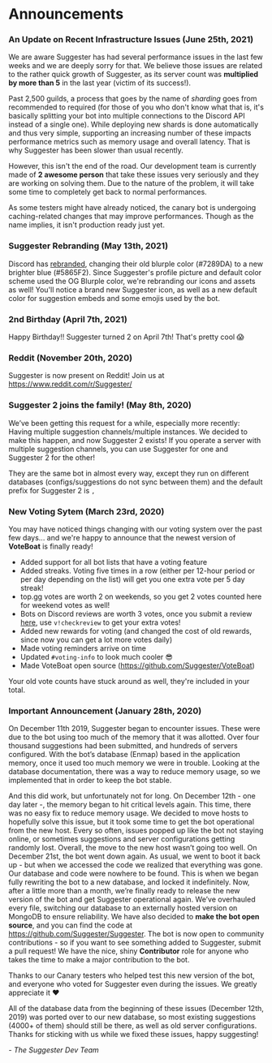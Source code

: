 # Announcements

### An Update on Recent Infrastructure Issues (June 25th, 2021)
We are aware Suggester has had several performance issues in the last few weeks and we are deeply sorry for that. We believe those issues are related to the rather quick growth of Suggester, as its server count was **multiplied by more than 5** in the last year (victim of its success!). 

Past 2,500 guilds, a process that goes by the name of *sharding* goes from recommended to required (for those of you who don't know what that is, it's basically splitting your bot into multiple connections to the Discord API instead of a single one). While deploying new shards is done automatically and thus very simple, supporting an increasing number of these impacts performance metrics such as memory usage and overall latency. That is why Suggester has been slower than usual recently.

However, this isn't the end of the road. Our development team is currently made of **2 awesome person** that take these issues very seriously and they are working on solving them. Due to the nature of the problem, it will take some time to completely get back to normal performances.

As some testers might have already noticed, the canary bot is undergoing caching-related changes that may improve performances. Though as the name implies, it isn't production ready just yet.

### Suggester Rebranding (May 13th, 2021)
Discord has [rebranded](https://dis.gd/ournewlook), changing their old blurple color (#7289DA) to a new brighter blue (#5865F2). Since Suggester's profile picture and default color scheme used the OG Blurple color, we're rebranding our icons and assets as well! You'll notice a brand new Suggester icon, as well as a new default color for suggestion embeds and some emojis used by the bot.

### 2nd Birthday (April 7th, 2021)
Happy Birthday!! Suggester turned 2 on April 7th! That's pretty cool 😱

### Reddit (November 20th, 2020)
Suggester is now present on Reddit! Join us at https://www.reddit.com/r/Suggester/

### Suggester 2 joins the family! (May 8th, 2020)
We’ve been getting this request for a while, especially more recently: Having multiple suggestion channels/multiple instances. We decided to make this happen, and now Suggester 2 exists! If you operate a server with multiple suggestion channels, you can use Suggester for one and Suggester 2 for the other!

They are the same bot in almost every way, except they run on different databases (configs/suggestions do not sync between them) and the default prefix for Suggester 2 is `,`

### New Voting Sytem (March 23rd, 2020)
You may have noticed things changing with our voting system over the past few days... and we're happy to announce that the newest version of **VoteBoat** is finally ready!

- Added support for all bot lists that have a voting feature
- Added streaks. Voting five times in a row (either per 12-hour period or per day depending on the list) will get you one extra vote per 5 day streak!
- top.gg votes are worth 2 on weekends, so you get 2 votes counted here for weekend votes as well!
- Bots on Discord reviews are worth 3 votes, once you submit a review [here](https://bots.ondiscord.xyz/bots/564426594144354315/review), use `v!checkreview` to get your extra votes!
- Added new rewards for voting (and changed the cost of old rewards, since now you can get a lot more votes daily)
- Made voting reminders arrive on time  
- Updated `#voting-info` to look much cooler 😎 
- Made VoteBoat open source (https://github.com/Suggester/VoteBoat)

Your old vote counts have stuck around as well, they're included in your total.

### Important Announcement (January 28th, 2020)
On December 11th 2019, Suggester began to encounter issues. These were due to the bot using too much of the memory that it was allotted. Over four thousand suggestions had been submitted, and hundreds of servers configured. With the bot’s database (Enmap) based in the application memory, once it used too much memory we were in trouble. Looking at the database documentation, there was a way to reduce memory usage, so we implemented that in order to keep the bot stable.

And this did work, but unfortunately not for long. On December 12th - one day later -, the memory began to hit critical levels again. This time, there was no easy fix to reduce memory usage. We decided to move hosts to hopefully solve this issue, but it took some time to get the bot operational from the new host. Every so often, issues popped up like the bot not staying online, or sometimes suggestions and server configurations getting randomly lost. Overall, the move to the new host wasn’t going too well. On December 21st, the bot went down again. As usual, we went to boot it back up - but when we accessed the code we realized that everything was gone. Our database and code were nowhere to be found. This is when we began fully rewriting the bot to a new database, and locked it indefinitely. Now, after a little more than a month, we’re finally ready to release the new version of the bot and get Suggester operational again. We’ve overhauled every file, switching our database to an externally hosted version on MongoDB to ensure reliability. We have also decided to **make the bot open source**, and you can find the code at https://github.com/Suggester/Suggester. The bot is now open to community contributions - so if you want to see something added to Suggester, submit a pull request! We have the nice, shiny **Contributor** role for anyone who takes the time to make a major contribution to the bot.

Thanks to our Canary testers who helped test this new version of the bot, and everyone who voted for Suggester even during the issues. We greatly appreciate it ❤️

All of the database data from the beginning of these issues (December 12th, 2019) was ported over to our new database, so most existing suggestions (4000+ of them) should still be there, as well as old server configurations. Thanks for sticking with us while we fixed these issues, happy suggesting! 

*- The Suggester Dev Team*
